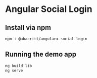 # Angular Social Login

## Install via npm

```sh
npm i @abacritt/angularx-social-login
```

## Running the demo app

```sh
ng build lib
ng serve
```
